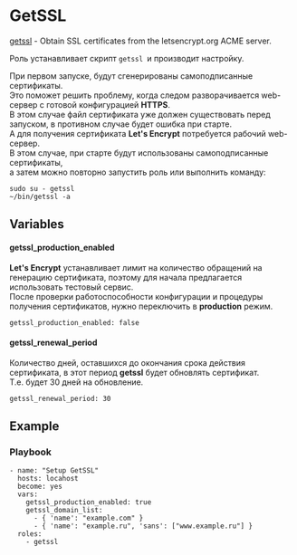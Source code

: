# GetSSL

[getssl](https://github.com/srvrco/getssl/) - Obtain SSL certificates from the letsencrypt.org ACME server.

Роль устанавливает скрипт `getssl `и производит настройку.

При первом запуске, будут сгенерированы самоподписанные сертификаты.<br/>
Это поможет решить проблему, когда следом разворачивается web-сервер с готовой конфигурацией **HTTPS**.<br/>
В этом случае файл сертификата уже должен существовать перед запуском, в противном случае будет ошибка при старте.<br/>
А для получения сертификата **Let's Encrypt** потребуется рабочий web-сервер.<br/>
В этом случае, при старте будут использованы самоподписанные сертификаты,<br/>
а затем можно повторно запустить роль или выполнить команду:
```
sudo su - getssl
~/bin/getssl -a
```


## Variables
#### getssl_production_enabled
**Let's Encrypt** устанавливает лимит на количество обращений на генерацию сертификата, поэтому для начала предлагается использовать тестовый сервис.<br/>
После проверки работоспособности конфигурации и процедуры получения сертификатов, нужно переключить в **production** режим.
```
getssl_production_enabled: false
```

#### getssl_renewal_period
Количество дней, оставшихся до окончания срока действия сертификата, в этот период **getssl** будет обновлять сертификат.<br/>
Т.е. будет 30 дней на обновление.
```
getssl_renewal_period: 30
```


## Example
### Playbook
```
- name: "Setup GetSSL"
  hosts: locahost
  become: yes
  vars:
    getssl_production_enabled: true
    getssl_domain_list:
      - { 'name': "example.com" }
      - { 'name': "example.ru", 'sans': ["www.example.ru"] }
  roles:
    - getssl
```
